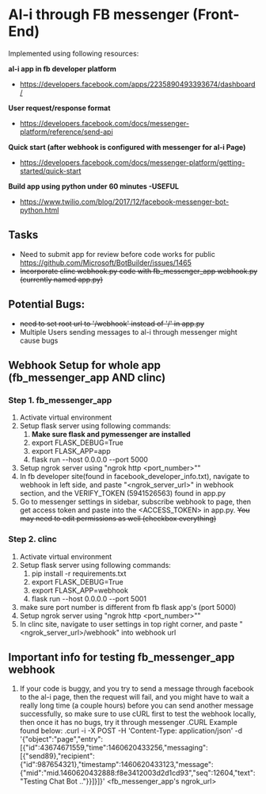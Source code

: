 # Al-i through FB messenger (Front-End)  
Implemented using following resources:

**al-i app in fb developer platform**
* https://developers.facebook.com/apps/2235890493393674/dashboard/

**User request/response format**
* https://developers.facebook.com/docs/messenger-platform/reference/send-api

**Quick start (after webhook is configured with messenger for al-i Page)**
* https://developers.facebook.com/docs/messenger-platform/getting-started/quick-start

**Build app using python under 60 minutes -USEFUL**
* https://www.twilio.com/blog/2017/12/facebook-messenger-bot-python.html

## Tasks
* Need to submit app for review before code works for public https://github.com/Microsoft/BotBuilder/issues/1465
* ~~Incorporate clinc webhook.py code with fb_messenger_app webhook.py (currently named app.py)~~

## Potential Bugs:
* ~~need to set root url to '/webhook' instead of '/' in app.py~~
* Multiple Users sending messages to al-i through messenger might cause bugs

## Webhook Setup for whole app (fb_messenger_app AND clinc)
### Step 1. fb_messenger_app
1. Activate virtual environment 
2. Setup flask server using following commands:
    1. **Make sure flask and pymessenger are installed**
    2. export FLASK_DEBUG=True
    3. export FLASK_APP=app
    4. flask run --host 0.0.0.0 --port 5000
3. Setup ngrok server using "ngrok http <port_number>""
4. In fb developer site(found in facebook_developer_info.txt), navigate to webhook in left side, and paste "<ngrok_server_url>" in webhook section, and the VERIFY_TOKEN (5941526563) found in app.py 
5. Go to messenger settings in sidebar, subscribe webhook to page, then get access token and paste into the <ACCESS_TOKEN> in app.py.  ~~You may need to edit permissions as well (checkbox everything)~~

### Step 2. clinc
1. Activate virtual environment 
2. Setup flask server using following commands:
    1. pip install -r requirements.txt
    2. export FLASK_DEBUG=True
    3. export FLASK_APP=webhook
    4. flask run --host 0.0.0.0 --port 5001
3. make sure port number is different from fb flask app's (port 5000)
4. Setup ngrok server using "ngrok http <port_number>""
5. In clinc site, navigate to user settings in top right corner, and paste "<ngrok_server_url>/webhook" into webhook url

## Important info for testing fb_messenger_app webhook
1. If your code is buggy, and you try to send a message through facebook to the al-i page, then the request will fail, and you might have to wait a really long time (a couple hours) before you can send another message
successfully, so make sure to use cURL first to test the webhook locally, then once it has no bugs, try it through messenger
	.CURL Example found below:
		.curl -i -X POST -H 'Content-Type: application/json' -d '{"object":"page","entry":[{"id":43674671559,"time":1460620433256,"messaging":[{"send89},"recipient":{"id":987654321},"timestamp":1460620433123,"message":{"mid":"mid.1460620432888:f8e3412003d2d1cd93","seq":12604,"text":"Testing Chat Bot .."}}]}]}' <fb_messenger_app's ngrok_url>
